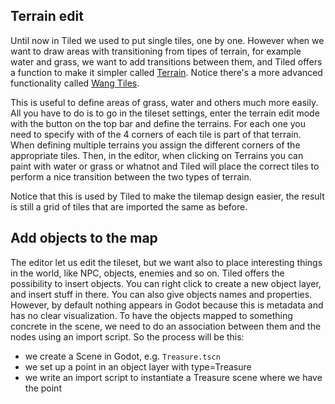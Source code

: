 
## Terrain edit
Until now in Tiled we used to put single tiles, one by one. However when we want to draw areas with transitioning from tipes of terrain, for example water and grass, we want to add transitions between them, and Tiled offers a function to make it simpler called [Terrain](https://doc.mapeditor.org/en/stable/manual/using-the-terrain-tool/). Notice there's a more advanced functionality called [Wang Tiles](https://doc.mapeditor.org/en/stable/manual/using-wang-tiles/).

This is useful to define areas of grass, water and others much more easily.
All you have to do is to go in the tileset settings, enter the terrain edit mode with the button on the top bar and define the terrains. For each one you need to specify with of the 4 corners of each tile is part of that terrain. When defining multiple terrains you assign the different corners of the appropriate tiles.
Then, in the editor, when clicking on Terrains you can paint with water or grass or whatnot and Tiled will place the correct tiles to perform a nice transition between the two types of terrain.

Notice that this is used by Tiled to make the tilemap design easier, the result is still a grid of tiles that are imported the same as before.

## Add objects to the map
The editor let us edit the tileset, but we want also to place interesting things in the world, like NPC, objects, enemies and so on.
Tiled offers the possibility to insert objects. You can right click to create a new object layer, and insert stuff in there. You can also give objects names and properties. However, by default nothing appears in Godot because this is metadata and has no clear visualization.
To have the objects mapped to something concrete in the scene, we need to do an association between them and the nodes using an import script.
So the process will be this:
* we create a Scene in Godot, e.g. `Treasure.tscn`
* we set up a point in an object layer with type=Treasure
* we write an import script to instantiate a Treasure scene where we have the point

